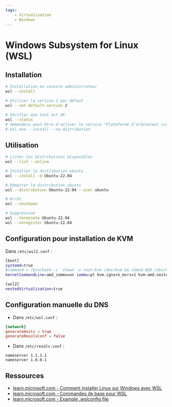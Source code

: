 ```yaml
---
tags:
    - Virtualisation
    - Windows
---
```


# Windows Subsystem for Linux (WSL)

## Installation

```bash
# Installation en console administrateur
wsl --install

# Utiliser la version 2 par défaut
wsl --set-default-version 2

# Vérifier que tout est OK
wsl --status
# demandera peut-être d'activer le service "Plateforme d’ordinateur virtuel" avec :
# wsl.exe --install --no-distribution
```

## Utilisation

```bash
# Lister les distributions disponibles
wsl --list --online

# Installer la distribution ubuntu
wsl --install -d Ubuntu-22.04

# Démarrer la distribution ubuntu
wsl --distribution Ubuntu-22.04 --user ubuntu

# Arrêt
wsl --shutdown

# Suppression
wsl --terminate Ubuntu-22.04
wsl --unregister Ubuntu-22.04
```

## Configuration pour installation de KVM

Dans `/etc/wsl2.conf` :

```bash
[boot]
systemd=true
#command = /bin/bash -c 'chown -v root:kvm /dev/kvm && chmod 660 /dev/kvm'
kernelCommandLine=amd_iommu=on iommu=pt kvm.ignore_msrs=1 kvm-amd.nested=1 kvm-amd.ept=1 kvm-amd.emulate_invalid_guest_state=0 kvm-amd.enable_shadow_vmcs=1 kvm-amd.enable_apicv=1

[wsl2]
nestedVirtualization=true
```

## Configuration manuelle du DNS

* Dans `/etc/wsl.conf` :

```conf
[network]
generateHosts = true
generateResolvConf = false
```

* Dans `/etc/resolv.conf` :

```text
nameserver 1.1.1.1
nameserver 1.0.0.1
```

## Ressources

* [learn.microsoft.com - Comment installer Linux sur Windows avec WSL](https://learn.microsoft.com/fr-fr/windows/wsl/install)
* [learn.microsoft.com - Commandes de base pour WSL](https://learn.microsoft.com/fr-fr/windows/wsl/basic-commands)
* [learn.microsoft.com - Example .wslconfig file](https://learn.microsoft.com/en-us/windows/wsl/wsl-config#example-wslconfig-file)
